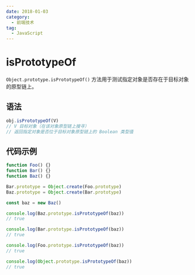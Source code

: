 ```yaml
---
date: 2018-01-03
category:
  - 前端技术
tag:
  - JavaScript
---
```


# isPrototypeOf

`Object.prototype.isPrototypeOf()` 方法用于测试指定对象是否存在于目标对象的原型链上。

## 语法

```js
obj.isPrototypeOf(V)
// V 目标对象（在该对象原型链上搜寻）
// 返回指定对象是否位于目标对象原型链上的 Boolean 类型值
```

## 代码示例

```js
function Foo() {}
function Bar() {}
function Baz() {}

Bar.prototype = Object.create(Foo.prototype)
Baz.prototype = Object.create(Bar.prototype)

const baz = new Baz()

console.log(Baz.prototype.isPrototypeOf(baz))
// true

console.log(Bar.prototype.isPrototypeOf(baz))
// true

console.log(Foo.prototype.isPrototypeOf(baz))
// true

console.log(Object.prototype.isPrototypeOf(baz))
// true
```
